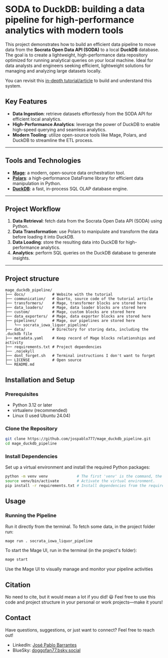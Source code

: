# SODA to DuckDB: building a data pipeline for high-performance analytics with modern tools


This project demonstrates how to build an efficient data pipeline to move data from the **Socrata Open Data API (SODA)** to a local **DuckDB** database. The goal is to create a lightweight, high-performance data repository optimized for running analytical queries on your local machine. Ideal for data analysts and engineers seeking efficient, lightweight solutions for managing and analyzing large datasets locally.

You can revisit this [in-depth tutorial/article](https://jospablo777.github.io/mage_duckdb_pipeline/data_pipeline_mage.html) to build and understand this system.

## Key Features

- **Data Ingestion**: retrieve datasets effortlessly from the SODA API for efficient local analytics.
- **High-Performance Analytics**: leverage the power of DuckDB to enable high-speed querying and seamless analytics.
- **Modern Tooling**: utilize open-source tools like Mage, Polars, and DuckDB to streamline the ETL process.

---

## Tools and Technologies

- **[Mage](https://www.mage.ai/)**: a modern, open-source data orchestration tool.
- **[Polars](https://www.pola.rs/)**: a high-performance DataFrame library for efficient data manipulation in Python.
- **[DuckDB](https://duckdb.org/)**: a fast, in-process SQL OLAP database engine.

---

## Project Workflow

1. **Data Retrieval**: fetch data from the Socrata Open Data API (SODA) using Python.
2. **Data Transformation**: use Polars to manipulate and transform the data before loading it into DuckDB.
3. **Data Loading**: store the resulting data into DuckDB for high-performance analytics.
4. **Analytics**: perform SQL queries on the DuckDB database to generate insights.

---

## Project structure

```
mage_duckdb_pipeline/
├── docs/            # Website with the tutorial
├── communication/   # Quarto, source code of the tutorial article
├── transformers/    # Mage, transformer blocks are stored here
├── data_loaders/    # Mage, data loader blocks are stored here
├── custom/          # Mage, custom blocks are stored here
├── data_exporters/  # Mage, data exporter blocks are stored here
├── pipelines/       # Mage, our pipelines are stored here
│   └── socrata_iowa_liquor_pipeline/
├── data/            # Directory for storing data, including the .duckdb file
├── metadata.yaml    # Keep record of Mage blocks relationships and activity
├── requirements.txt # Project dependencies
├── .nojekyll
├── dont_forget.sh   # Terminal instructions I don't want to forget
├── LICENSE          # Open source
└── README.md

```

## Installation and Setup

### Prerequisites
- Python 3.12 or later
- virtualenv (recommended)
- Linux (I used Ubuntu 24.04)

### Clone the Repository
```bash
git clone https://github.com/jospablo777/mage_duckdb_pipeline.git
cd mage_duckdb_pipeline
```
### Install Dependencies
Set up a virtual environment and install the required Python packages:

```bash
python -m venv venv             # The first 'venv' is the command, the second is the name of the folder for the virtual environment.
source venv/bin/activate        # Activate the virtual environment.
pip install -r requirements.txt # Install dependencies from the requirements file.
```


## Usage

### Running the Pipeline

Run it directly from the terminal. To fetch some data, in the project folder run:

```bash
mage run . socrata_iowa_liquor_pipeline
```

To start the Mage UI, run in the terminal (in the project's folder):
```bash
mage start
```

Use the Mage UI to visually manage and monitor your pipeline activities

## Citation

No need to cite, but it would mean a lot if you did! 😃 Feel free to use this code and project structure in your personal or work projects—make it yours!

## Contact

Have questions, suggestions, or just want to connect? Feel free to reach out!

- LinkedIn: [José Pablo Barrantes](https://www.linkedin.com/in/jose-barrantes/)
- BlueSky: [doggofan77.bsky.social](https://bsky.app/profile/doggofan77.bsky.social)